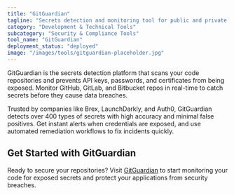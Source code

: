 ```yaml
---
title: "GitGuardian"
tagline: "Secrets detection and monitoring tool for public and private repositories"
category: "Development & Technical Tools"
subcategory: "Security & Compliance Tools"
tool_name: "GitGuardian"
deployment_status: "deployed"
image: "/images/tools/gitguardian-placeholder.jpg"
---
```

GitGuardian is the secrets detection platform that scans your code repositories and prevents API keys, passwords, and certificates from being exposed. Monitor GitHub, GitLab, and Bitbucket repos in real-time to catch secrets before they cause data breaches.

Trusted by companies like Brex, LaunchDarkly, and Auth0, GitGuardian detects over 400 types of secrets with high accuracy and minimal false positives. Get instant alerts when credentials are exposed, and use automated remediation workflows to fix incidents quickly.

## Get Started with GitGuardian

Ready to secure your repositories? Visit [GitGuardian](https://gitguardian.com) to start monitoring your code for exposed secrets and protect your applications from security breaches.